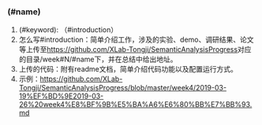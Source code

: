 
### (#name)
1. (#keyword): （#introduction）
2. 怎么写#introduction：简单介绍工作，涉及的实验、demo、调研结果、论文等上传至<https://github.com/XLab-Tongji/SemanticAnalysisProgress>对应的目录/week#N/#name下，并在总结中给出地址。
3. 上传的代码：附有readme文档，简单介绍代码功能以及配置运行方式。
4. 示例：https://github.com/XLab-Tongji/SemanticAnalysisProgress/blob/master/week4/2019-03-19%EF%BD%9E2019-03-26%20week4%E8%BF%9B%E5%BA%A6%E6%80%BB%E7%BB%93.md

